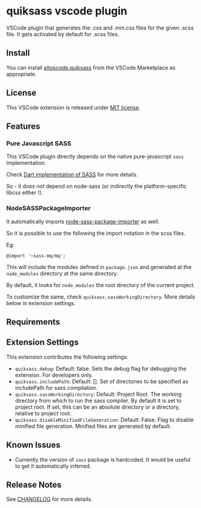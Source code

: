 # quiksass vscode plugin

VSCode plugin that generates the .css and .min.css files for the given .scss file.
It gets activated by default for .scss files.

## Install

You can install [altoscode.quiksass](https://marketplace.visualstudio.com/items?itemName=altoscode.quiksass) from the VSCode Marketplace as appropriate.

## License

This VSCode extension is released under [MIT license](LICENSE).

## Features

### Pure Javascript SASS

This VSCode plugin directly depends on the native pure-javascript `sass` implementation.

Check [Dart implementation of SASS](https://sass-lang.com/dart-sass) for more details.

So - it does not depend on node-sass (or indirectly the platform-specific libcss either !).

### NodeSASSPackageImporter

It automatically imports [node-sass-package-importer](https://github.com/maoberlehner/node-sass-magic-importer) as well.


So it is possible to use the following the import notation in the scss files.

Eg:

```
@import '~sass-mq/mq';
```

This will include the modules defined in `package.json` and generated at the `node_modules` directory at the same directory.

By default, it looks for `node_modules` the root directory of the current project.

To customize the same, check `quiksass.sassWorkingDirectory`. More details below in extension settings.


## Requirements



## Extension Settings

This extension contributes the following settings:

* `quiksass.debug`: Default: false. Sets the debug flag for debugging the extension. For developers only.
* `quiksass.includePath`: Default: []. Set of directories to be specified as includePath for sass compilation.
* `quiksass.sassWorkingDirectory`: Default: Project Root. The working directory from which to run the sass compiler. By default it is set to project root. If set, this can be an absolute directory or a directory, relative to project root.
* `quiksass.disableMinifiedFileGeneration`: Default: False. Flag to disable minified file generation. Minified files are generated by default.

## Known Issues

* Currently the version of ```sass``` package is hardcoded. It would be useful to get it automatically inferred.

## Release Notes

See [CHANGELOG](CHANGELOG.md) for more details.
